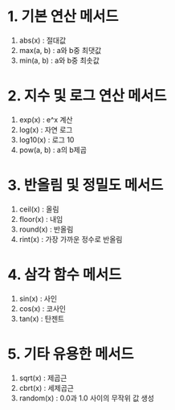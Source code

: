 # 1. 기본 연산 메서드
  1) abs(x) : 절대값
  2) max(a, b) : a와 b중 최댓값
  3) min(a, b) : a와 b중 최솟값
# 2. 지수 및 로그 연산 메서드
  1) exp(x) : e^x 계산
  2) log(x) : 자연 로그
  3) log10(x) : 로그 10
  4) pow(a, b) : a의 b제곱
# 3. 반올림 및 정밀도 메서드
  1) ceil(x) : 올림
  2) floor(x) : 내임
  3) round(x) : 반올림
  4) rint(x) : 가장 가까운 정수로 반올림
# 4. 삼각 함수 메서드
  1) sin(x) : 사인
  2) cos(x) : 코사인
  3) tan(x) : 탄젠트
# 5. 기타 유용한 메서드
  1) sqrt(x) : 제곱근
  2) cbrt(x) : 세제곱근
  3) random(x) : 0.0과 1.0 사이의 무작위 값 생성
